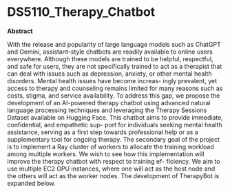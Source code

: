 # DS5110_Therapy_Chatbot

**Abstract**

With the release and popularity of large language models
such as ChatGPT and Gemini, assistant-style chatbots are
readily available to online users everywhere. Although these
models are trained to be helpful, respectful, and safe for users,
they are not specifically trained to act as a therapist that can
deal with issues such as depression, anxiety, or other mental
health disorders. Mental health issues have become increas-
ingly prevalent, yet access to therapy and counseling remains
limited for many reasons such as costs, stigma, and service
availability. To address this gap, we propose the development
of an AI-powered therapy chatbot using advanced natural
language processing techniques and leveraging the Therapy
Sessions Dataset available on Hugging Face. This chatbot
aims to provide immediate, confidential, and empathetic sup-
port for individuals seeking mental health assistance, serving
as a first step towards professional help or as a supplementary
tool for ongoing therapy.
The secondary goal of the project is to implement a Ray
cluster of workers to allocate the training workload among
multiple workers. We wish to see how this implementation
will improve the therapy chatbot with respect to training ef-
ficiency. We aim to use multiple EC2 GPU instances, where
one will act as the host node and the others will act as the
worker nodes.
The development of TherapyBot is expanded below.
